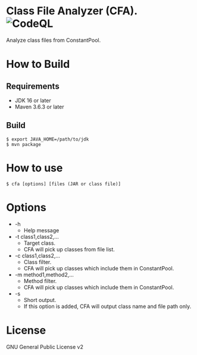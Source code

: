 Class File Analyzer (CFA).  
![CodeQL](../../workflows/CodeQL/badge.svg)
===================

Analyze class files from ConstantPool.

# How to Build

## Requirements

* JDK 16 or later
* Maven 3.6.3 or later

## Build

```
$ export JAVA_HOME=/path/to/jdk
$ mvn package
```

# How to use

```
$ cfa [options] [files (JAR or class file)]
```

# Options

* -h
    * Help message
* -t class1,class2,...
    * Target class.
    * CFA will pick up classes from file list.
* -c class1,class2,...
    * Class filter.
    * CFA will pick up classes which include them in ConstantPool.
* -m method1,method2,...
    * Method filter.
    * CFA will pick up classes which include them in ConstantPool.
* -s
    * Short output.
    * If this option is added, CFA will output class name and file path only.

# License

GNU General Public License v2
